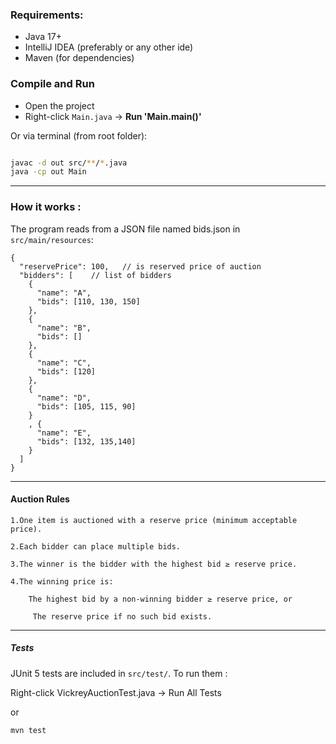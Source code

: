 ### Requirements:
- Java 17+
- IntelliJ IDEA (preferably or any other ide)
- Maven (for dependencies)

### Compile and Run

- Open the project
- Right-click `Main.java` → **Run 'Main.main()'**

Or via terminal (from root folder):
```bash

javac -d out src/**/*.java
java -cp out Main

```
---

### How it works :

The program reads from a JSON file named bids.json in  `src/main/resources`:
```
{
  "reservePrice": 100,   // is reserved price of auction
  "bidders": [    // list of bidders
    {
      "name": "A",
      "bids": [110, 130, 150]
    },
    {
      "name": "B",
      "bids": []
    },
    {
      "name": "C",
      "bids": [120]
    },
    {
      "name": "D",
      "bids": [105, 115, 90]
    }
    , {
      "name": "E",
      "bids": [132, 135,140]
    }
  ]
}
```
---

#### Auction Rules

    1.One item is auctioned with a reserve price (minimum acceptable price).

    2.Each bidder can place multiple bids.

    3.The winner is the bidder with the highest bid ≥ reserve price.

    4.The winning price is:

        The highest bid by a non-winning bidder ≥ reserve price, or

         The reserve price if no such bid exists.


---

##### Tests

JUnit 5 tests are included in `src/test/`.
To run them :

Right-click VickreyAuctionTest.java → Run All Tests


or 

```bash
mvn test 
```


